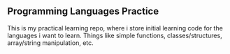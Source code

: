 ## Programming Languages Practice

This is my practical learning repo, where i store initial learning code for the languages i want to learn.
Things like simple functions, classes/structures, array/string manipulation, etc.
